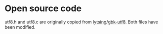 # Open source code
utf8.h and utf8.c are originally copied from [lytsing/gbk-utf8][1]. Both files have been modified.

[1]: https://github.com/lytsing/gbk-utf8
